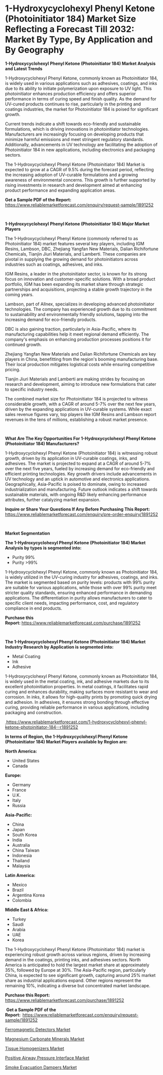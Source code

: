 <p><h1>1-Hydroxycyclohexyl Phenyl Ketone (Photoinitiator 184) Market Size Reflecting a Forecast Till 2032: Market By Type, By Application and By Geography</h1></p><p><strong>1-Hydroxycyclohexyl Phenyl Ketone (Photoinitiator 184) Market Analysis and Latest Trends</strong></p>
<p><p>1-Hydroxycyclohexyl Phenyl Ketone, commonly known as Photoinitiator 184, is widely used in various applications such as adhesives, coatings, and inks due to its ability to initiate polymerization upon exposure to UV light. This photoinitiator enhances production efficiency and offers superior performance in terms of curing speed and finish quality. As the demand for UV-cured products continues to rise, particularly in the printing and coatings industries, the market for Photoinitiator 184 is poised for significant growth.</p><p>Current trends indicate a shift towards eco-friendly and sustainable formulations, which is driving innovations in photoinitiator technologies. Manufacturers are increasingly focusing on developing products that minimize harmful emissions and meet stringent regulatory standards. Additionally, advancements in UV technology are facilitating the adoption of Photoinitiator 184 in new applications, including electronics and packaging sectors.</p><p>The 1-Hydroxycyclohexyl Phenyl Ketone (Photoinitiator 184) Market is expected to grow at a CAGR of 9.5% during the forecast period, reflecting the increasing adoption of UV-curable formulations and a growing awareness of environmental concerns. This growth is further supported by rising investments in research and development aimed at enhancing product performance and expanding application areas.</p></p>
<p><strong>Get a Sample PDF of the Report:&nbsp;</strong> <a href="https://www.reliablemarketforecast.com/enquiry/request-sample/1891252?utm_campaign=2219&utm_medium=2&utm_source=Github&utm_content=ia&utm_term=04022025&utm_id=1-hydroxycyclohexyl-phenyl-ketone-photoinitiator-184">https://www.reliablemarketforecast.com/enquiry/request-sample/1891252</a></p>
<p>&nbsp;</p>
<p><strong>1-Hydroxycyclohexyl Phenyl Ketone (Photoinitiator 184) Major Market Players</strong></p>
<p><p>The 1-Hydroxycyclohexyl Phenyl Ketone (commonly referred to as Photoinitiator 184) market features several key players, including IGM Resins, Lambson, DBC, Zhejiang Yangfan New Materials, Dalian Richifortune Chemicals, Tianjin Jiuri Materials, and Lamberti. These companies are pivotal in supplying the growing demand for photoinitiators across industries such as coatings, adhesives, and inks.</p><p>IGM Resins, a leader in the photoinitiator sector, is known for its strong focus on innovation and customer-specific solutions. With a broad product portfolio, IGM has been expanding its market share through strategic partnerships and acquisitions, projecting a stable growth trajectory in the coming years. </p><p>Lambson, part of Allnex, specializes in developing advanced photoinitiator technologies. The company has experienced growth due to its commitment to sustainability and environmentally friendly solutions, tapping into the increasing demand for eco-friendly products.</p><p>DBC is also gaining traction, particularly in Asia-Pacific, where its manufacturing capabilities help it meet regional demand efficiently. The company's emphasis on enhancing production processes positions it for continued growth.</p><p>Zhejiang Yangfan New Materials and Dalian Richifortune Chemicals are key players in China, benefitting from the region's booming manufacturing base. Their local production mitigates logistical costs while ensuring competitive pricing.</p><p>Tianjin Jiuri Materials and Lamberti are making strides by focusing on research and development, aiming to introduce new formulations that cater to specific industry needs.</p><p>The combined market size for Photoinitiator 184 is projected to witness considerable growth, with a CAGR of around 5-7% over the next few years, driven by the expanding applications in UV-curable systems. While exact sales revenue figures vary, top players like IGM Resins and Lambson report revenues in the tens of millions, establishing a robust market presence.</p></p>
<p>&nbsp;</p>
<p><strong>What Are The Key Opportunities For 1-Hydroxycyclohexyl Phenyl Ketone (Photoinitiator 184) Manufacturers?</strong></p>
<p><p>1-Hydroxycyclohexyl Phenyl Ketone (Photoinitiator 184) is witnessing robust growth, driven by its application in UV-curable coatings, inks, and adhesives. The market is projected to expand at a CAGR of around 5-7% over the next five years, fueled by increasing demand for eco-friendly and efficient printing technologies. Key growth drivers include advancements in UV technology and an uptick in automotive and electronics applications. Geographically, Asia-Pacific is poised to dominate, owing to increased industrialization and manufacturing. Future outlook indicates a shift towards sustainable materials, with ongoing R&D likely enhancing performance attributes, further catalyzing market expansion.</p></p>
<p><strong>Inquire or Share Your Questions If Any Before Purchasing This Report:</strong> <a href="https://www.reliablemarketforecast.com/enquiry/pre-order-enquiry/1891252?utm_campaign=2219&utm_medium=2&utm_source=Github&utm_content=ia&utm_term=04022025&utm_id=1-hydroxycyclohexyl-phenyl-ketone-photoinitiator-184">https://www.reliablemarketforecast.com/enquiry/pre-order-enquiry/1891252</a></p>
<p>&nbsp;</p>
<p><strong>Market Segmentation</strong></p>
<p><strong>The 1-Hydroxycyclohexyl Phenyl Ketone (Photoinitiator 184) Market Analysis by types is segmented into:</strong></p>
<p><ul><li>Purity 99%</li><li>Purity >99%</li></ul></p>
<p><p>1-Hydroxycyclohexyl Phenyl Ketone, commonly known as Photoinitiator 184, is widely utilized in the UV-curing industry for adhesives, coatings, and inks. The market is segmented based on purity levels: products with 99% purity are suitable for various applications, while those with over 99% purity meet stricter quality standards, ensuring enhanced performance in demanding applications. The differentiation in purity allows manufacturers to cater to specific client needs, impacting performance, cost, and regulatory compliance in end products.</p></p>
<p><strong>Purchase this Report:&nbsp;</strong><a href="https://www.reliablemarketforecast.com/purchase/1891252?utm_campaign=2219&utm_medium=2&utm_source=Github&utm_content=ia&utm_term=04022025&utm_id=1-hydroxycyclohexyl-phenyl-ketone-photoinitiator-184">https://www.reliablemarketforecast.com/purchase/1891252</a></p>
<p>&nbsp;</p>
<p><strong>The 1-Hydroxycyclohexyl Phenyl Ketone (Photoinitiator 184) Market Industry Research by Application is segmented into:</strong></p>
<p><ul><li>Metal Coating</li><li>Ink</li><li>Adhesive</li></ul></p>
<p><p>1-Hydroxycyclohexyl Phenyl Ketone, commonly known as Photoinitiator 184, is widely used in the metal coating, ink, and adhesive markets due to its excellent photoinitiation properties. In metal coatings, it facilitates rapid curing and enhances durability, making surfaces more resistant to wear and corrosion. In inks, it allows for high-quality prints by promoting quick drying and adhesion. In adhesives, it ensures strong bonding through effective curing, providing reliable performance in various applications, including packaging and construction.</p></p>
<p><a href="https://www.reliablemarketforecast.com/1-hydroxycyclohexyl-phenyl-ketone-photoinitiator-184--r1891252?utm_campaign=2219&utm_medium=2&utm_source=Github&utm_content=ia&utm_term=04022025&utm_id=1-hydroxycyclohexyl-phenyl-ketone-photoinitiator-184">&nbsp;https://www.reliablemarketforecast.com/1-hydroxycyclohexyl-phenyl-ketone-photoinitiator-184--r1891252</a></p>
<p><strong>In terms of Region, the 1-Hydroxycyclohexyl Phenyl Ketone (Photoinitiator 184) Market Players available by Region are:</strong></p>
<p>
    <p> <strong> North America: </strong>
        <ul>
            <li>United States</li>
            <li>Canada</li>
        </ul>
        </p> 
    <p> <strong> Europe: </strong>
        <ul>
            <li>Germany</li>
            <li>France</li>
            <li>U.K.</li>
            <li>Italy</li>
            <li>Russia</li>
        </ul>
        </p> 
    <p> <strong> Asia-Pacific: </strong>
        <ul>
            <li>China</li>
            <li>Japan</li>
            <li>South Korea</li>
            <li>India</li>
            <li>Australia</li>
            <li>China Taiwan</li>
            <li>Indonesia</li>
            <li>Thailand</li>
            <li>Malaysia</li>
        </ul>
        </p> 
    <p> <strong> Latin America: </strong>
        <ul>
            <li>Mexico</li>
            <li>Brazil</li>
            <li>Argentina Korea</li>
            <li>Colombia</li>
        </ul>
        </p> 
    <p> <strong> Middle East & Africa: </strong>
        <ul>
            <li>Turkey</li>
            <li>Saudi</li>
            <li>Arabia</li>
            <li>UAE</li>
            <li>Korea</li>
        </ul>
    </p>
    </p>
<p><p>The 1-Hydroxycyclohexyl Phenyl Ketone (Photoinitiator 184) market is experiencing robust growth across various regions, driven by increasing demand in the coatings, printing inks, and adhesives sectors. North America is anticipated to hold the largest market share at approximately 35%, followed by Europe at 30%. The Asia-Pacific region, particularly China, is expected to see significant growth, capturing around 25% market share as industrial applications expand. Other regions represent the remaining 10%, indicating a diverse but concentrated market landscape.</p></p>
<p><strong>Purchase this Report: </strong><a href="https://www.reliablemarketforecast.com/purchase/1891252?utm_campaign=2219&utm_medium=2&utm_source=Github&utm_content=ia&utm_term=04022025&utm_id=1-hydroxycyclohexyl-phenyl-ketone-photoinitiator-184">https://www.reliablemarketforecast.com/purchase/1891252</a></p>
<p>&nbsp;<strong>Get a Sample PDF of the Report:&nbsp;&nbsp;</strong><a href="https://www.reliablemarketforecast.com/enquiry/request-sample/1891252?utm_campaign=2219&utm_medium=2&utm_source=Github&utm_content=ia&utm_term=04022025&utm_id=1-hydroxycyclohexyl-phenyl-ketone-photoinitiator-184">https://www.reliablemarketforecast.com/enquiry/request-sample/1891252</a></p>
<p><strong></strong></p>
<p><p><a href="https://www.linkedin.com/pulse/ferromagnetic-detectors-market-share-revenue-analysis-segment-t5ufc?utm_campaign=2219&utm_medium=2&utm_source=Github&utm_content=ia&utm_term=04022025&utm_id=1-hydroxycyclohexyl-phenyl-ketone-photoinitiator-184">Ferromagnetic Detectors Market</a></p><p><a href="https://www.linkedin.com/pulse/revenue-analysis-forecast-magnesium-carbonate-minerals-market-jhcae?utm_campaign=2219&utm_medium=2&utm_source=Github&utm_content=ia&utm_term=04022025&utm_id=1-hydroxycyclohexyl-phenyl-ketone-photoinitiator-184">Magnesium Carbonate Minerals Market</a></p><p><a href="https://www.linkedin.com/pulse/tissue-homogenizers-market-growth-outlook-global-industry-qvnje?utm_campaign=2219&utm_medium=2&utm_source=Github&utm_content=ia&utm_term=04022025&utm_id=1-hydroxycyclohexyl-phenyl-ketone-photoinitiator-184">Tissue Homogenizers Market</a></p><p><a href="https://www.linkedin.com/pulse/size-dynamics-expected-growth-positive-airway-pressure-interface-exnae?utm_campaign=2219&utm_medium=2&utm_source=Github&utm_content=ia&utm_term=04022025&utm_id=1-hydroxycyclohexyl-phenyl-ketone-photoinitiator-184">Positive Airway Pressure Interface Market</a></p><p><a href="https://www.linkedin.com/pulse/smoke-evacuation-dampers-market-analysis-2025-2032-strong-tqwec?utm_campaign=2219&utm_medium=2&utm_source=Github&utm_content=ia&utm_term=04022025&utm_id=1-hydroxycyclohexyl-phenyl-ketone-photoinitiator-184">Smoke Evacuation Dampers Market</a></p></p>